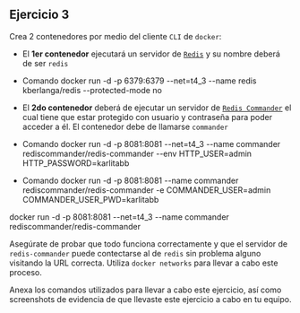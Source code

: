 ## Ejercicio 3

Crea 2 contenedores por medio del cliente `CLI` de `docker`:

- El **1er contenedor** ejecutará un servidor de [`Redis`](https://hub.docker.com/_/redis) y su nombre deberá de ser `redis`

- Comando docker run -d -p 6379:6379 --net=t4_3 --name redis kberlanga/redis --protected-mode no

- El **2do contenedor** deberá de ejecutar un servidor de [`Redis Commander`](https://hub.docker.com/r/rediscommander/redis-commander) el cual tiene que estar protegido con usuario y contraseña para poder acceder a él. El contenedor debe de llamarse `commander`

- Comando docker run -d -p 8081:8081 --net=t4_3 --name commander rediscommander/redis-commander --env HTTP_USER=admin HTTP_PASSWORD=karlitabb

- Comando docker run -d -p 8081:8081 --name commander rediscommander/redis-commander -e COMMANDER_USER=admin COMMANDER_USER_PWD=karlitabb

docker run -d -p 8081:8081 --net=t4_3 --name commander rediscommander/redis-commander

Asegúrate de probar que todo funciona correctamente y que el servidor de `redis-commander` puede contectarse al de `redis` sin problema alguno visitando la URL correcta. Utiliza `docker networks` para llevar a cabo este proceso.

Anexa los comandos utilizados para llevar a cabo este ejercicio, así como screenshots de evidencia de que llevaste este ejercicio a cabo en tu equipo.